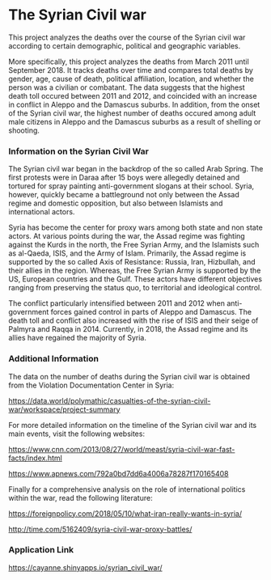 # The Syrian Civil war

This project analyzes the deaths over the course of the Syrian civil war according to certain demographic, 
political and geographic variables. 

More specifically, this project analyzes the deaths from March 2011 until September 2018.
It tracks deaths over time and compares total deaths by gender, age, cause of death, 
political affiliation, location, and whether the person was a civilian or combatant. 
The data suggests that the highest death toll occured between 2011 and 2012, and coincided with 
an increase in conflict in Aleppo and the Damascus suburbs. 
In addition, from the onset of the Syrian civil war, the highest number of deaths occured among adult
male citizens in Aleppo and the Damascus suburbs as a result of shelling or shooting. 

### Information on the Syrian Civil War

The Syrian civil war began in the backdrop of the so called Arab Spring.
The first protests were in Daraa after 15 boys were allegedly detained and tortured for 
spray painting anti-government slogans at their school. 
Syria, however, quickly became a battleground not only between the Assad regime and
domestic opposition, but also between Islamists and international actors.

Syria has become the center for proxy wars among both state and non state actors.
At various points during the war, the Assad regime was fighting against the Kurds
in the north, the Free Syrian Army, and the Islamists such as al-Qaeda, ISIS, and the Army of Islam. 
Primarily, the Assad regime is supported by the so called Axis of Resistance: 
Russia, Iran, Hizbullah, and their allies in the region. Whereas, the Free Syrian Army
is supported by the US, European countries and the Gulf. 
These actors have different objectives ranging from preserving the status quo, 
to territorial and ideological control. 

The conflict particularly intensified between 2011 and 2012 when anti-government forces
gained control in parts of Aleppo and Damascus. 
The death toll and conflict also increased with the rise of ISIS and their seige of
Palmyra and Raqqa in 2014. 
Currently, in 2018, the Assad regime and its allies have regained the majority of Syria.

### Additional Information
The data on the number of deaths during the Syrian civil war is obtained from the
Violation Documentation Center in Syria:

https://data.world/polymathic/casualties-of-the-syrian-civil-war/workspace/project-summary

For more detailed information on the timeline of the Syrian civil war and its 
main events, visit the following websites: 

https://www.cnn.com/2013/08/27/world/meast/syria-civil-war-fast-facts/index.html

https://www.apnews.com/792a0bd7dd6a4006a78287f170165408

Finally for a comprehensive analysis on the role of international politics within the war,
read the following literature: 

https://foreignpolicy.com/2018/05/10/what-iran-really-wants-in-syria/

http://time.com/5162409/syria-civil-war-proxy-battles/

### Application Link 
https://cayanne.shinyapps.io/syrian_civil_war/






